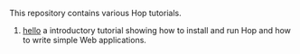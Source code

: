 This repository contains various Hop tutorials.

  1. [hello](https://github.com/manuel-serrano/hop-tutorials/tree/master/hello/)
 a introductory tutorial showing how to install and run Hop and how to write
 simple Web applications.
